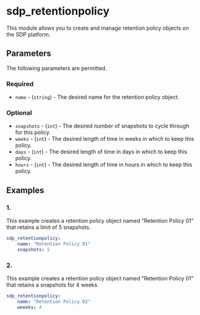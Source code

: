 # sdp_retentionpolicy

This module allows you to create and manage retention policy objects on the SDP platform. 

## Parameters

The following parameters are permitted.

### Required
* `name` - (`string`) - The desired name for the retention policy object.

### Optional
* `snapshots` - (`int`) - The desired number of snapshots to cycle through for this policy. 
* `weeks` - (`int`) - The desired length of time in weeks in which to keep this policy. 
* `days` - (`int`) - The desired length of time in days in which to keep this policy. 
* `hours` - (`int`) - The desired length of time in hours in which to keep this policy. 

## Examples
### 1. 
This example creates a retention policy object named "Retention Policy 01" that retains a limit of 5 snapshots. 
```yaml
sdp_retentionpolicy: 
    name: "Retention Policy 01"
    snapshots: 5
```

### 2. 
This example creates a retention policy object named "Retention Policy 01" that retains a snapshots for 4 weeks. 
```yaml
sdp_retentionpolicy: 
    name: "Retention Policy 02"
    weeeks: 4
```

